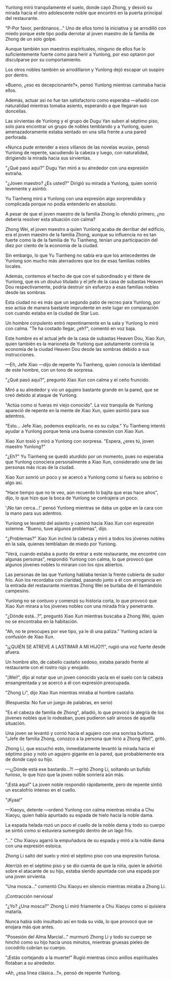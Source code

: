 
Yunlong miró tranquilamente el suelo, donde cayó Zhong, y desvió su mirada hacia el otro adolescente noble que encontró en la puerta principal del restaurante.

"P-Por favor, perdónanos..." Uno de ellos tomó la iniciativa y se arrodilló con miedo porque este tipo podía derrotar al joven maestro de la familia de Zhong de un solo golpe.

Aunque también son maestros espirituales, ninguno de ellos fue lo suficientemente fuerte como para herir a Yunlong, por eso optaron por disculparse por su comportamiento.

Los otros nobles también se arrodillaron y Yunlong dejó escapar un suspiro por dentro.

«Bueno, ¿eso es decepcionante?», pensó Yunlong mientras caminaba hacia ellos.

Además, actuar así no fue tan satisfactorio como esperaba —añadió con naturalidad mientras tomaba asiento, esperando a que llegaran sus doncellas.

Las sirvientas de Yunlong y el grupo de Dugu Yan suben al séptimo piso, solo para encontrar un grupo de nobles temblando y a Yunlong, quien amenazadoramente estaba sentado en una silla frente a una pared perforada.

«Nunca pude entender a esos villanos de las novelas wuxia», pensó Yunlong de repente, sacudiendo la cabeza y luego, con naturalidad, dirigiendo la mirada hacia sus sirvientas.

"¿Qué pasó aquí?" Dugu Yan miró a su alrededor con una expresión extraña.

"¿Joven maestro? ¿Es usted?" Dirigió su mirada a Yunlong, quien sonrió levemente y asintió.

Yu Tianheng miró a Yunlong con una expresión algo sorprendida y complicada porque no podía entenderlo en absoluto.

A pesar de que el joven maestro de la familia Zhong lo ofendió primero, ¿no debería resolver esta situación con calma?

Zhong Wei, el joven maestro a quien Yunlong acaba de derribar del edificio, era el joven maestro de la familia Zhong, aunque su influencia no es tan fuerte como la de la familia de Yu Tianheng, tenían una participación del diez por ciento de la economía de la ciudad.

Sin embargo, lo que Yu Tianheng no sabía era que los antecedentes de Yunlong son mucho más aterradores que los de esas familias nobles locales.

Además, contemos el hecho de que con el subordinado y el títere de Yunlong, que es un douluo titulado y el jefe de la casa de subastas Heaven Dou respectivamente, podría destruir sin esfuerzo a esas familias nobles desde las sombras.

Esta ciudad no es más que un segundo patio de recreo para Yunlong, por eso actúa de manera bastante imprudente en este lugar en comparación con cuando estaba en la ciudad de Star Luo.

Un hombre corpulento entró repentinamente en la sala y Yunlong lo miró con calma. "Te ha costado llegar, ¿eh?", comentó en voz baja.

Este hombre es el actual jefe de la casa de subastas Heaven Dou, Xiao Xun, quien también es la marioneta de Yunlong que astutamente controla la economía de la ciudad Heaven Dou desde las sombras debido a sus instrucciones.

—Eh, Jefe Xiao —dijo de repente Yu Tianheng, quien conocía la identidad de este hombre, con un tono de sorpresa.

"¿Qué pasó aquí?", preguntó Xiao Xun con calma y el ceño fruncido.

Miró a su alrededor y vio un agujero bastante grande en la pared, que se creó debido al ataque de Yunlong.

"Actúa como si fueras mi viejo conocido". La voz tranquila de Yunlong apareció de repente en la mente de Xiao Xun, quien asintió para sus adentros.

"Esto... Jefe Xiao, podemos explicarlo, no es su culpa." Yu Tianheng intentó ayudar a Yunlong porque tenía una buena conexión con Xiao Xun.

Xiao Xun tosió y miró a Yunlong con sorpresa. "Espera, ¿eres tú, joven maestro Yunlong?"

"¿Eh?" Yu Tianheng se quedó aturdido por un momento, pues no esperaba que Yunlong conociera personalmente a Xiao Xun, considerado una de las personas más ricas de la ciudad.

Xiao Xun sonrió un poco y se acercó a Yunlong como si fuera su sobrino o algo así.

"Hace tiempo que no te veo, aún recuerdo lo bajita que eras hace años", dijo, lo que hizo que la boca de Yunlong se contrajera un poco.

'¡No tan cerca...!' pensó Yunlong mientras se daba un golpe en la cara con la mano para sus adentros.

Yunlong se levantó del asiento y caminó hacia Xiao Xun con expresión solemne. "Bueno, tuve algunos problemas", dijo.

"¿Problemas?" Xiao Xun inclinó la cabeza y miró a todos los jóvenes nobles en la sala, quienes temblaban de miedo por Yunlong.

"Verá, cuando estaba a punto de entrar a este restaurante, me encontré con algunas personas", respondió Yunlong con calma, lo que provocó que algunos jóvenes nobles lo miraran con los ojos abiertos.

Las personas de las que Yunlong hablaba tenían la frente cubierta de sudor frío. Aún los recordaba con claridad, pasando junto a él con arrogancia en la entrada del restaurante mientras Zhong Wei se burlaba de él llamándolo campesino.

Yunlong no se contuvo y comenzó su historia corta, lo que provocó que Xiao Xun mirara a los jóvenes nobles con una mirada fría y penetrante.

"¿Dónde está...?", preguntó Xiao Xun mientras buscaba a Zhong Wei, quien no se encontraba en la habitación.

"Ah, no te preocupes por ese tipo, ya le di una paliza." Yunlong aclaró la confusión de Xiao Xun.

"¡¿QUIÉN SE ATREVE A LASTIMAR A MI HIJO?!", rugió una voz fuerte desde afuera.

Un hombre alto, de cabello castaño sedoso, estaba parado frente al restaurante con el rostro rojo y enojado.

"¡Wei!", dijo al notar que un joven conocido yacía en el suelo con la cabeza ensangrentada y se acercó a él con expresión preocupada.

"Zhong Li", dijo Xiao Xun mientras miraba al hombre castaño.

(Respuesta: No fue un juego de palabras, en serio)

"Es el cabeza de familia de Zhong", añadió, lo que provocó la alegría de los jóvenes nobles que lo rodeaban, pues pudieron salir airosos de aquella situación.

Una joven se levantó y corrió hacia el agujero con una sonrisa burlona. "¡Jefe de familia Zhong, conozco a la persona que hirió a Zhong Wei!", gritó.

Zhong Li, que escuchó esto, inmediatamente levantó la mirada hacia el séptimo piso y notó un agujero gigante en la pared, que probablemente era de donde cayó su hijo.

—¡¿Dónde está ese bastardo...?! —gritó Zhong Li, soltando un bufido furioso, lo que hizo que la joven noble sonriera aún más.

"¡Está aquí!" La joven noble respondió rápidamente, pero de repente sintió un escalofrío intenso en el cuello.

"¡Kyaa!"

—Xiaoyu, detente —ordenó Yunlong con calma mientras miraba a Chu Xiaoyu, quien había apuntado su espada de hielo hacia la noble dama.

La espada helada rozó un poco el cuello de la noble dama y todo su cuerpo se sintió como si estuviera sumergido dentro de un lago frío.

"..." Chu Xiaoyu agarró la empuñadura de su espada y miró a la noble dama con una expresión estoica.

Zhong Li saltó del suelo y miró el séptimo piso con una expresión furiosa.

Aterrizó en el séptimo piso y se dio cuenta de que la niña, quien le advirtió sobre el atacante de su hijo, estaba siendo apuntada con una espada por una joven sirvienta.

"Una mosca..." comentó Chu Xiaoyu en silencio mientras miraba a Zhong Li.

¡Contracción nerviosa!

"¿Yo? ¿Una mosca?" Zhong Li miró fríamente a Chu Xiaoyu como si quisiera matarla.

Nunca había sido insultado así en toda su vida, lo que provocó que se enojara más que antes.

"Posesión del Alma Marcial..." murmuró Zhong Li y todo su cuerpo se hinchó como su hijo hacía unos minutos, mientras gruesas pieles de cocodrilo cubrían su cuerpo.

"¡Estás cortejando a la muerte!" Rugió mientras cinco anillos espirituales flotaban a su alrededor.

«Ah, ¿esa línea clásica...?», pensó de repente Yunlong.